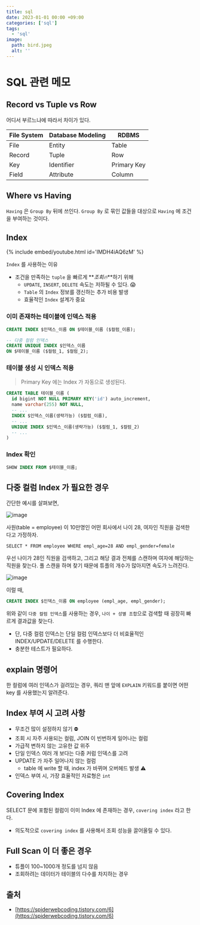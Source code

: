 ```yaml
---
title: sql
date: 2023-01-01 00:00 +09:00
categories: ['sql']
tags:
  - 'sql'
image:
  path: bird.jpeg
  alt: ''
---
```


<!-- @format -->

# SQL 관련 메모

## Record vs Tuple vs Row

어디서 부르느냐에 따라서 차이가 있다.

| File System | Database Modeling | RDBMS       |
| ----------- | ----------------- | ----------- |
| File        | Entity            | Table       |
| Record      | Tuple             | Row         |
| Key         | Identifier        | Primary Key |
| Field       | Attribute         | Column      |

## Where vs Having

`Having` 은 `Group By` 뒤에 쓰인다. `Group By` 로 묶인 값들을 대상으로 `Having` 에 조건을 부여하는 것이다.

## Index

{% include embed/youtube.html id='IMDH4iAQ6zM' %}

`Index` 를 사용하는 이유

- 조건을 만족하는 `tuple` 을 빠르게 **_조회🔥_**하기 위해
  - `UPDATE`, `INSERT`, `DELETE` 속도는 저하될 수 있다. 😱
  - `Table` 의 `Index` 정보를 갱신하는 추가 비용 발생
  - 효율적인 `Index` 설계가 중요

### 이미 존재하는 테이블에 인덱스 적용

```sql
CREATE INDEX $인덱스_이름 ON $테이블_이름 ($컬럼_이름);

-- 다중 컬럼 인덱스
CREATE UNIQUE INDEX $인덱스_이름
ON $테이블_이름 ($컬럼_1, $컬럼_2);
```

### 테이블 생성 시 인덱스 적용

> Primary Key 에는 Index 가 자동으로 생성된다.

```sql
CREATE TABLE 테이블_이름 (
  id bigint NOT NULL PRIMARY KEY('id') auto_increment,
  name varchar(255) NOT NULL,
  -- ...
  INDEX $인덱스_이름(생략가능) ($컬럼_이름),
  -- ...
  UNIQUE INDEX $인덱스_이름(생략가능) ($컬럼_1, $컬럼_2)
  -- ...
)
```

### Index 확인

```sql
SHOW INDEX FROM $테이블_이름;
```

## 다중 컬럼 Index 가 필요한 경우

간단한 예시를 살펴보면,

![image](https://gist.github.com/assets/30681841/b3405886-ca97-4233-b034-37c9ea5161b7)

사원(table = employee) 이 10만명인 어떤 회사에서 나이 28, 여자인 직원을 검색한다고 가정하자.

`SELECT * FROM employee WHERE empl_age=28 AND empl_gender=female`

우선 나이가 28인 직원을 검색하고, 그리고 해당 결과 전체를 스캔하며 여자에 해당하는 직원을 찾는다. 풀 스캔을 하며 찾기 때문에 튜플의 개수가 많아지면 속도가 느려진다.

![image](https://gist.github.com/assets/30681841/c7b2c928-0f48-4f7e-a8bc-d6562c768b2a)

이럴 때,

```sql
CREATE INDEX $인덱스_이름 ON employee (empl_age, empl_gender);
```

위와 같이 `다중 컬럼 인덱스`를 사용하는 경우, `나이 + 성별 조합`으로 검색할 때 굉장히 빠르게 결과값을 찾는다.

- 단, 다중 컬럼 인덱스는 단일 컬럼 인덱스보다 더 비효율적인 INDEX/UPDATE/DELETE 를 수행한다.
- 충분한 테스트가 필요하다.

## explain 명령어

한 컬럼에 여러 인덱스가 걸려있는 경우, 쿼리 맨 앞에 `EXPLAIN` 키워드를 붙이면 어떤 key 를 사용했는지 알려준다.

## Index 부여 시 고려 사항

- 무조건 많이 설정하지 않기 ⛔
- 조회 시 자주 사용되는 컬럼, JOIN 이 빈번하게 일어나는 컬럼
- 가급적 변하지 않는 고유한 값 위주
- 단일 인덱스 여러 개 보다는 다중 커럼 인덱스를 고려
- UPDATE 가 자주 일어나지 않는 컬럼
  - table 에 write 할 때, index 가 바뀌며 오버헤드 발생 ⚠️
- 인덱스 부여 시, 가장 효율적인 자료형은 `int`

## Covering Index

SELECT 문에 포함된 컬럼이 이미 Index 에 존재하는 경우, `covering index` 라고 한다.

- 의도적으로 `covering index` 를 사용해서 조회 성능을 끌어올릴 수 있다.

## Full Scan 이 더 좋은 경우

- 튜플이 100~1000개 정도를 넘지 않음
- 조회하려는 데이터가 테이블의 다수를 차지하는 경우

## 출처

- [https://spiderwebcoding.tistory.com/6](https://spiderwebcoding.tistory.com/6)
